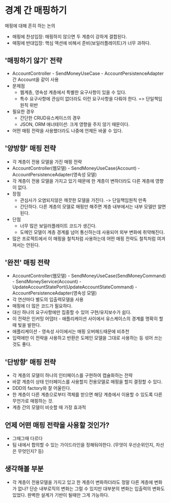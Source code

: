 # 경계 간 매핑하기

매핑에 대해 흔히 하는 논의
- 매핑에 찬성입장: 매핑하지 않으면 두 계층이 강하게 결합된다.
- 매핑에 반대입장: 핵심 액션에 비해서 준비(보일러플레이트)가 너무 과하다.

## '매핑하기 않기' 전략
- AccountController - SendMoneyUseCase - AccountPersistenceAdapter 간 Account을 같이 사용
- 문제점
    - 웹계층, 영속성 계층에서 특별한 요구사항이 있을 수 있다.
    - 특수 요구사항에 관심이 없더라도 이런 요구사항을 다뤄야 한다. => 단일책임원칙 위반
- 필요한 경우
    - 간단한 CRUD유스케이스의 경우
    - JSON, ORM 애너테이션: 크게 영향을 주지 않기 때문이다.
- 어떤 매핑 전략을 사용했더라도 나중에 언제든 바꿀 수 있다.

## '양방향' 매핑 전략
- 각 계층이 전용 모델을 가진 매핑 전략
- AccountController(웹모델) - SendMoneyUseCase(Account) - AccountPersistenceAdapter(영속성 모델)
- 각 계층이 전용 모델을 가지고 있기 때문에 한 계층이 변하더라도 다른 계층에 영향이 없다.
- 장점
    - 관심사가 오염되지않은 깨끗한 모델을 가진다. -> 단일책임원칙 만족
    - 간단하다. 다른 계층의 모델로 매핑만 해주면 계층 내부에서는 내부 모델만 알면 된다.
- 단점
    - 너무 많은 보일러플레이트 코드가 생긴다.
    - 도메인 모델이 계층 경계를 넘어 통신하는데 사용되어 외부 변화에 취약해진다.
- 많은 프로젝트에서 이 매핑을 철칙처럼 사용하는데 어떤 매핑 전략도 철칙처럼 여겨져서는 안된다.

## '완전' 매핑 전략
- AccountController(웹모델) - SendMoneyUseCase(SendMoneyCommand) - SendMoneyService(Account) - UpdateAccountStatePort(UpdateAccountStateCommand) - AccountPersistenceAdapter(영속성 모델)
- 각 연산마다 별도의 입출력모델을 사용
- 매핑에 더 많은 코드가 필요하다.
- 대신 하나의 요구사항에만 집중할 수 있어 구현/유지보수가 쉽다.
- 이 전략은 인커밍 어댑터 - 애플리케이션 사이에서 유스케이스의 경계를 명확히 할 때 빛을 발한다.
- 애플리케이션 - 영속성 사이에서는 매핑 오버헤드때문에 비추천
- 입력에만 이 전략을 사용하고 반환은 도메인 모델을 그대로 사용하는 등 섞어 쓰는 것도 좋다.

## '단방향' 매핑 전략
- 각 계층의 모델이 하나의 인터페이스를 구현하여 캡슐화하는 전략
- 바깥 계층이 상태 인터페이스를 사용할지 전용모델로 매핑을 할지 결정할 수 있다.
- DDD의 factory와 잘 어울린다.
- 한 계층이 다른 계층으로부터 객체를 받으면 해당 계층에서 이용할 수 있도록 다른 무언가로 매핑하는 것.
- 계층 간의 모델이 비슷할 때 가장 효과적

## 언제 어떤 매핑 전략을 사용할 것인가?
- 그때그때 다르다
- 팀 내에서 합의할 수 있는 가이드라인을 정해둬야한다. (무엇이 우선순위인지, 차선은 무엇인지? 등)

## 생각해볼 부분
- 각 계층이 전용모델을 가지고 있고 한 계층이 변화하더라도 정말 다른 계층에 변화가 없나? 단순 내부로직의 변화는 그럴 수 있지만 대부분의 변화는 입출력의 변화도 있었다. 완벽한 설계가 기반이 될때만 그게 가능하다.

